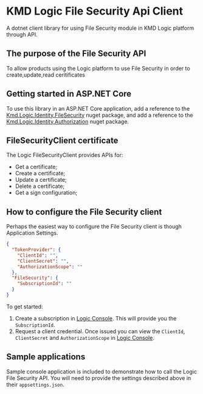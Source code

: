 ﻿# KMD Logic File Security Api Client

A dotnet client library for using File Security module in KMD Logic platform through API.

## The purpose of the File Security API

To allow products using the Logic platform to use File Security in order to create,update,read ceritificates


## Getting started in ASP.NET Core

To use this library in an ASP.NET Core application, 
add a reference to the [Kmd.Logic.Identity.FileSecurity](https://www.nuget.org/packages/Kmd.Logic.FileSecurity.Client) nuget package, 
and add a reference to the [Kmd.Logic.Identity.Authorization](https://www.nuget.org/packages/Kmd.Logic.Identity.Authorization) nuget package.


## FileSecurityClient certificate

The Logic FileSecurityClient provides APIs for:

* Get a certificate;
* Create a certificate;
* Update a certificate;
* Delete a certificate;
* Get a sign configuration;

## How to configure the File Security client

Perhaps the easiest way to configure the File Security client is though Application Settings.

```json
{
  "TokenProvider": {
    "ClientId": "",
    "ClientSecret": "",
    "AuthorizationScope": ""
  },
  "FileSecurity": {
    "SubscriptionId": ""
  }
}
```

To get started:

1. Create a subscription in [Logic Console](https://console.kmdlogic.io). This will provide you the `SubscriptionId`.
2. Request a client credential. Once issued you can view the `ClientId`, `ClientSecret` and `AuthorizationScope` in [Logic Console](https://console.kmdlogic.io).

## Sample applications

Sample console application is included to demonstrate how to call the Logic File Security API. You will need to provide the settings described above in their `appsettings.json`.

